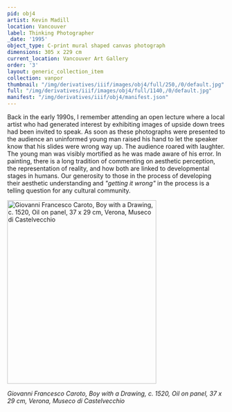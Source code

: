 ```yaml
---
pid: obj4
artist: Kevin Madill
location: Vancouver
label: Thinking Photographer
_date: '1995'
object_type: C-print mural shaped canvas photograph
dimensions: 305 x 229 cm
current_location: Vancouver Art Gallery
order: '3'
layout: generic_collection_item
collection: vanpor
thumbnail: "/img/derivatives/iiif/images/obj4/full/250,/0/default.jpg"
full: "/img/derivatives/iiif/images/obj4/full/1140,/0/default.jpg"
manifest: "/img/derivatives/iiif/obj4/manifest.json"
---
```


Back in the early 1990s, I remember attending an open lecture where a local artist who had generated interest by exhibiting images of upside down trees had been invited to speak. As soon as these photographs were presented to the audience an uninformed young man raised his hand to let the speaker know that his slides were wrong way up. The audience roared with laughter. The young man was visibly mortified as he was made aware of his error. In painting, there is a long tradition of commenting on aesthetic perception, the representation of reality, and how both are linked to developmental stages in humans. Our generosity to those in the process of developing their aesthetic understanding and *"getting it wrong"* in the process is a telling question for any cultural community.

<img src="https://kevmadill.github.io/portraiture-vancouver/img/SupportImages/Caroto.png" alt="Giovanni Francesco Caroto, Boy with a Drawing, c. 1520, Oil on panel, 37 x 29 cm, Verona, Museco di Castelvecchio" width="344.12" height="423.53"> 

*Giovanni Francesco Caroto, Boy with a Drawing, c. 1520, Oil on panel, 37 x 29 cm, Verona, Museco di Castelvecchio*
